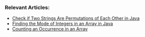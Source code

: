 ### Relevant Articles: 
- [Check if Two Strings Are Permutations of Each Other in Java](https://www.baeldung.com/java-check-permutations-two-strings)
- [Finding the Mode of Integers in an Array in Java](https://www.baeldung.com/java-mode-integer-array)
- [Counting an Occurrence in an Array](https://www.baeldung.com/java-array-count-distinct-elements-frequencies)
